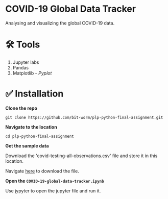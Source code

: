 # COVID-19 Global Data Tracker

Analysing and visualizing the global COVID-19 data.

# 🛠️ Tools

1. Jupyter labs
2. Pandas
3. Matplotlib - *Pyplot*

# ✅ Installation

**Clone the repo**

`git clone https://github.com/bit-worm/plp-python-final-assignment.git`

**Navigate to the location**

`cd plp-python-final-assignment`

**Get the sample data**

Download the 'covid-testing-all-observations.csv' file and store it in this location.

Navigate [here](https://www.kaggle.com/datasets) to download the file.

**Open the `COVID-19-global-data-tracker.ipynb`**

Use jypyter to open the jupyter file and run it.

